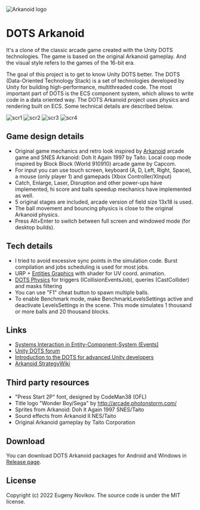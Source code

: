 ![Arkanoid logo](/Images/icon.png)

# DOTS Arkanoid

It's a clone of the classic arcade game created with the Unity DOTS technologies. The game is based on the original Arkanoid gameplay. And the visual style refers to the games of the 16-bit era.

The goal of this project is to get to know Unity DOTS better. The DOTS (Data-Oriented Technology Stack) is a set of technologies developed by Unity for building high-performance, multithreaded code. The most important part of DOTS is the ECS component system, which allows to write code in a data oriented way. The DOTS Arkanoid project uses physics and rendering built on ECS. Some technical details are described below.

![scr1](/Images/1s.png) ![scr2](/Images/2s.png)
![scr3](/Images/3s.png) ![scr4](/Images/4s.png)

## Game design details

* Original game mechanics and retro look inspired by [Arkanoid](https://en.wikipedia.org/wiki/Arkanoid) arcade game and SNES Arkanoid: Doh It Again 1997 by Taito. Local coop mode inspired by Block Block (World 910910) arcade game by Capcom.
* For input you can use touch screen, keyboard (A, D, Left, Right, Space), a mouse (only player 1) and gamepads (Xbox Controller/XInput)
* Catch, Enlarge, Laser, Disruption and other power-ups have implemented, hi score and balls speedup mechanics have implemented as well.
* 5 original stages are included, arcade version of field size 13x18 is used.
* The ball movement and bouncing physics is close to the original Arkanoid physics.
* Press Alt+Enter to switch between full screen and windowed mode (for desktop builds).

## Tech details

* I tried to avoid excessive sync points in the simulation code. Burst compilation and jobs scheduling is used for most jobs.
* URP + [Entities Graphics](https://docs.unity3d.com/Packages/com.unity.entities.graphics@1.3/manual/index.html) with shader for UV coord. animation.
* [DOTS Physics](https://docs.unity3d.com/Packages/com.unity.physics@latest/index.html) for triggers (ICollisionEventsJob), queries (CastCollider) and masks filtering
* You can use "F1" cheat button to spawn multiple balls.
* To enable Benchmark mode, make BenchmarkLevelsSettings active and deactivate LevelsSettings in the scene. This mode simulates 1 thousand or more balls and 20 thousand blocks.

## Links

* [Systems Interaction in Entity-Component-System (Events)](https://medium.com/@ben.rasooli/systems-interaction-in-entity-component-system-events-4a050153c8ac)
* [Unity DOTS forum](https://forum.unity.com/forums/data-oriented-technology-stack.147/)
* [Introduction to the DOTS for advanced Unity developers](https://unity.com/resources/introduction-to-dots-ebook)
* [Arkanoid StrategyWiki](https://strategywiki.org/wiki/Arkanoid/Gameplay)

## Third party resources

* "Press Start 2P" font, designed by CodeMan38 (OFL)
* Title logo "Wonder Boy/Sega" by http://arcade.photonstorm.com/
* Sprites from Arkanoid: Doh it Again 1997 SNES/Taito
* Sound effects from Arkanoid II NES/Taito
* Original Arkanoid gameplay by Taito Corporation

## Download

You can download DOTS Arkanoid packages for Android and Windows in [Release page](https://github.com/EugenyN/DOTS-Arkanoid/releases).


## License

Copyright (c) 2022 Eugeny Novikov. The source code is under the MIT license.
